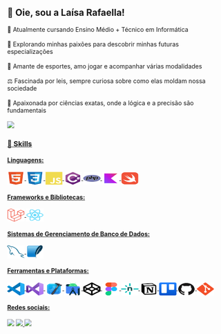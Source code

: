 <h2>👋 Oie, sou a Laísa Rafaella!</h2>
🌱 Atualmente cursando Ensino Médio + Técnico em Informática <br><br>
👀 Explorando minhas paixões para descobrir minhas futuras especializações <br><br>
🏀 Amante de esportes, amo jogar e acompanhar várias modalidades <br><br>
⚖️ Fascinada por leis, sempre curiosa sobre como elas moldam nossa sociedade <br><br>
🧪 Apaixonada por ciências exatas, onde a lógica e a precisão são fundamentais
<br>
<br>

 <div>
    <a href="https://github.com/laisarafaella">
    <img height="180em" src="https://github-readme-stats.vercel.app/api/top-langs/?username=laisarafaella&layout=compact&langs_count=16&theme=dark"/>
  </div>

  <h3>🚀 Skills</h3>
  
  <h4>Linguagens:</h4>
  
  <div style="display: inline_block">
    <img align="center" alt="HTML" height="30" width="40" src="https://raw.githubusercontent.com/devicons/devicon/master/icons/html5/html5-original.svg">
    <img align="center" alt="CSS" height="30" width="40" src="https://raw.githubusercontent.com/devicons/devicon/master/icons/css3/css3-original.svg">
    <img align="center" alt="Js" height="30" width="40" src="https://raw.githubusercontent.com/devicons/devicon/master/icons/javascript/javascript-plain.svg">
    <img align="center" alt="Csharp" height="30" width="40" src="https://raw.githubusercontent.com/devicons/devicon/master/icons/csharp/csharp-original.svg">
    <img align="center" alt="HG-PHP" height="30" width="40" src="https://raw.githubusercontent.com/devicons/devicon/master/icons/php/php-original.svg">
    <img align="center" alt="Kotlin" height="30" width="40" src="https://raw.githubusercontent.com/devicons/devicon/master/icons/kotlin/kotlin-original.svg">
    <img align="center" alt="Swift" height="30" width="40" src="https://raw.githubusercontent.com/devicons/devicon/master/icons/swift/swift-original.svg">
  </div>

  <h4>Frameworks e Bibliotecas:</h4>

  <div style="display: inline_block">
   <img align="center" alt="Laravel" height="30" width="40" src="https://raw.githubusercontent.com/devicons/devicon/master/icons/laravel/laravel-original.svg">
   <img align="center" alt="React" height="30" width="40" src="https://raw.githubusercontent.com/devicons/devicon/master/icons/react/react-original.svg">
  </div>

  <h4>Sistemas de Gerenciamento de Banco de Dados:</h4>

  <div style="display: inline_block">
   <img align="center" alt="MySQL" height="30" width="40" src="https://raw.githubusercontent.com/devicons/devicon/master/icons/mysql/mysql-original.svg">
   <img align="center" alt="Sqlite" height="30" width="40" src="https://raw.githubusercontent.com/devicons/devicon/master/icons/sqlite/sqlite-original.svg">
  </div>

  <h4>Ferramentas e Plataformas:</h4>

  <div style="display: inline_block">
   <img align="center" alt="Visual Studio Code" height="30" width="40" src="https://raw.githubusercontent.com/devicons/devicon/master/icons/vscode/vscode-original.svg">
   <img align="center" alt="Visual Studio" height="30" width="40" src="https://raw.githubusercontent.com/devicons/devicon/master/icons/visualstudio/visualstudio-original.svg">
   <img align="center" alt="Xcode" height="30" width="40" src="https://raw.githubusercontent.com/devicons/devicon/master/icons/xcode/xcode-original.svg">
   <img align="center" alt="Android Studio" height="30" width="40" src="https://raw.githubusercontent.com/devicons/devicon/master/icons/androidstudio/androidstudio-original.svg">
   <img align="center" alt="CodePen" height="30" width="40" src="https://raw.githubusercontent.com/devicons/devicon/master/icons/codepen/codepen-original.svg">
   
   <img align="center" alt="Figma" height="30" width="40" src="https://raw.githubusercontent.com/devicons/devicon/master/icons/figma/figma-original.svg">
   <img align="center" alt="Netlify" height="30" width="40" src="https://raw.githubusercontent.com/devicons/devicon/master/icons/netlify/netlify-original.svg">
   <img align="center" alt="Notion" height="30" width="40" src="https://raw.githubusercontent.com/devicons/devicon/master/icons/notion/notion-original.svg">
   <img align="center" alt="Trello" height="30" width="40" src="https://raw.githubusercontent.com/devicons/devicon/master/icons/trello/trello-original.svg">
   <img align="center" alt="GitHub" height="30" width="40" src="https://raw.githubusercontent.com/devicons/devicon/master/icons/github/github-original.svg">
   <img align="center" alt="Git" height="30" width="40" src="https://raw.githubusercontent.com/devicons/devicon/master/icons/git/git-original.svg">
  </div>
    
<h4>Redes sociais:</h4>
 
  <div style="display: inline_block">
  <a href="https://www.instagram.com/laisarafaella/" target="_blank"><img src="https://img.shields.io/badge/-Instagram-%23E4405F?style=for-the-badge&logo=instagram&logoColor=black" target="_blank"></a>
  <a href="https://www.linkedin.com/in/laisarafaella/" target="_blank"><img src="https://img.shields.io/badge/-LinkedIn-%230077B5?style=for-the-badge&logo=linkedin&logoColor=black"target="_blank"</a>
   <a href="http://laisarafaelladias@gmail.com/" target="_blank"><img src="https://img.shields.io/badge/Gmail-D14836?style=for-the-badge&logo=gmail&logoColor=white" target="_blank""></a>
  </div>
